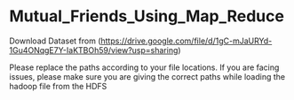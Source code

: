 # Mutual_Friends_Using_Map_Reduce

Download Dataset from (https://drive.google.com/file/d/1gC-mJaURYd-1Gu4ONqgE7Y-IaKTBOh59/view?usp=sharing)

Please replace the paths according to your file locations. If you are facing issues, please make sure you are giving the correct paths while loading the hadoop file from the HDFS
